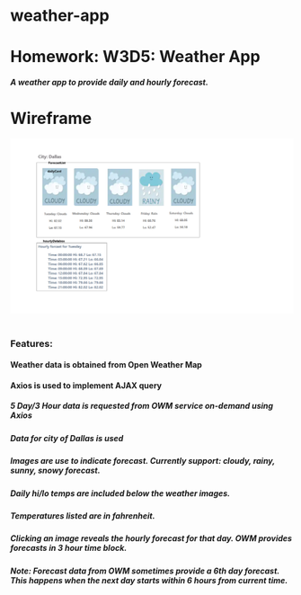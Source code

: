# weather-app
# 
# Homework: W3D5: Weather App
##### A weather app to provide daily and hourly forecast.
# 
# Wireframe

![wireframe](./wireframe/weather-app.png)

# 
### Features: 
#### Weather data is obtained from Open Weather Map
#### Axios is used to implement AJAX query
#####    5 Day/3 Hour data is requested from OWM service on-demand using Axios
#####    
#####    Data for city of Dallas is used
#####    Images are use to indicate forecast. Currently support: cloudy, rainy, sunny, snowy forecast.
#####    Daily hi/lo temps are included below the weather images.
#####    Temperatures listed are in fahrenheit.
#####    Clicking an image reveals the hourly forecast for that day. OWM provides forecasts in 3 hour time block. 
##### Note: Forecast data from OWM sometimes provide a 6th day forecast. This happens when the next day starts within 6 hours from current time.